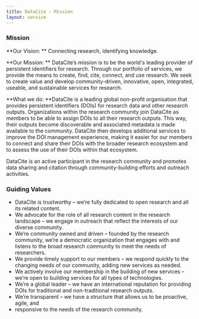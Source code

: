 ```yaml
---
title: DataCite - Mission
layout: service
---
```


### Mission

**Our Vision: ** Connecting research, identifying knowledge.

**Our Mission: ** DataCite’s mission is to be the world's leading provider of persistent identifiers for research. Through our portfolio of services, we provide the means to create, find, cite, connect, and use research. We seek to create value and develop community-driven, innovative, open, integrated, useable, and sustainable services for research.

**What we do: **DataCite is a leading global non-profit organisation that provides persistent identifiers (DOIs) for research data and other research outputs. Organizations within the research community join DataCite as members to be able to assign DOIs to all their research outputs. This way, their outputs become discoverable and associated metadata is made available to the community. DataCite then develops additional services to improve the DOI management experience, making it easier for our members to connect and share their DOIs with the broader research ecosystem and to assess the use of their DOIs within that ecosystem. 

DataCite is an active participant in the research community and promotes data sharing and citation through community-building efforts and outreach activities.

### Guiding Values

*   DataCite is trustworthy – we’re fully dedicated to open research and all its related content.
*   We advocate for the role of all research content in the research landscape – we engage in outreach that reflect the interests of our diverse community.
*   We’re community owned and driven – founded by the research community, we’re a democratic organization that engages with and listens to the broad research community to meet the needs of researchers.
*   We provide timely support to our members – we respond quickly to the changing needs of our community, adding new services as needed.
*   We actively involve our membership in the building of new services – we’re open to building services for all types of technologies.
*   We’re a global leader – we have an international reputation for providing DOIs for traditional and non-traditional research outputs.
*   We’re transparent – we have a structure that allows us to be proactive, agile, and
*   responsive to the needs of the research community.